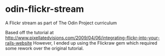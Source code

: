 # odin-flickr-stream
A Flickr stream as part of The Odin Project curriculum

Based off the tutorial at http://www.pixellatedvisions.com/2009/04/06/integrating-flickr-into-your-rails-website
However, I ended up using the Flickraw gem which required some rework over the original tutorial.